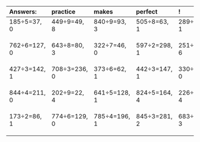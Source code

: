 | Answers: | practice | makes | perfect | ! |
| :--- | :--- | :--- | :--- | :--- |
| 185÷5=37, 0 | 449÷9=49, 8 | 840÷9=93, 3 | 505÷8=63, 1 | 289÷2=144, 1 | 
|   |   |   |   |   | 
|   |   |   |   |   | 
|   |   |   |   |   | 
| 762÷6=127, 0 | 643÷8=80, 3 | 322÷7=46, 0 | 597÷2=298, 1 | 251÷7=35, 6 | 
|   |   |   |   |   | 
|   |   |   |   |   | 
|   |   |   |   |   | 
| 427÷3=142, 1 | 708÷3=236, 0 | 373÷6=62, 1 | 442÷3=147, 1 | 330÷2=165, 0 | 
|   |   |   |   |   | 
|   |   |   |   |   | 
|   |   |   |   |   | 
| 844÷4=211, 0 | 202÷9=22, 4 | 641÷5=128, 1 | 824÷5=164, 4 | 226÷6=37, 4 | 
|   |   |   |   |   | 
|   |   |   |   |   | 
|   |   |   |   |   | 
| 173÷2=86, 1 | 774÷6=129, 0 | 785÷4=196, 1 | 845÷3=281, 2 | 683÷4=170, 3 | 
|   |   |   |   |   | 
|   |   |   |   |   | 
|   |   |   |   |   | 
